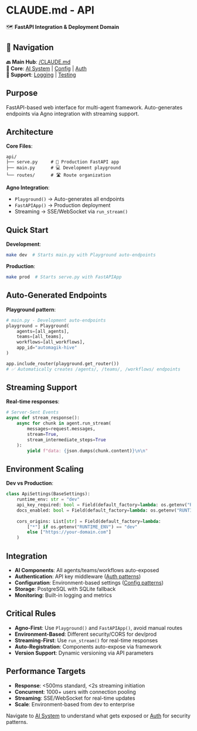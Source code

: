 # CLAUDE.md - API

🗺️ **FastAPI Integration & Deployment Domain**

## 🧭 Navigation

**🔙 Main Hub**: [/CLAUDE.md](../CLAUDE.md)  
**🔗 Core**: [AI System](../ai/CLAUDE.md) | [Config](../lib/config/CLAUDE.md) | [Auth](../lib/auth/CLAUDE.md)  
**🔗 Support**: [Logging](../lib/logging/CLAUDE.md) | [Testing](../tests/CLAUDE.md)

## Purpose

FastAPI-based web interface for multi-agent framework. Auto-generates endpoints via Agno integration with streaming support.

## Architecture

**Core Files**:
```
api/
├── serve.py     # 🚀 Production FastAPI app 
├── main.py      # 💻 Development playground
└── routes/      # 🛣️ Route organization
```

**Agno Integration**:
- `Playground()` → Auto-generates all endpoints
- `FastAPIApp()` → Production deployment
- Streaming → SSE/WebSocket via `run_stream()`

## Quick Start

**Development**:
```bash
make dev  # Starts main.py with Playground auto-endpoints
```

**Production**:
```bash
make prod  # Starts serve.py with FastAPIApp
```

## Auto-Generated Endpoints

**Playground pattern**:
```python
# main.py - Development auto-endpoints
playground = Playground(
    agents=[all_agents],
    teams=[all_teams], 
    workflows=[all_workflows],
    app_id="automagik-hive"
)

app.include_router(playground.get_router())
# ✅ Automatically creates /agents/, /teams/, /workflows/ endpoints
```

## Streaming Support

**Real-time responses**:
```python
# Server-Sent Events
async def stream_response():
    async for chunk in agent.run_stream(
        messages=request.messages,
        stream=True,
        stream_intermediate_steps=True
    ):
        yield f"data: {json.dumps(chunk.content)}\n\n"
```

## Environment Scaling

**Dev vs Production**:
```python
class ApiSettings(BaseSettings):
    runtime_env: str = "dev"
    api_key_required: bool = Field(default_factory=lambda: os.getenv("RUNTIME_ENV") == "prd")
    docs_enabled: bool = Field(default_factory=lambda: os.getenv("RUNTIME_ENV") != "prd")
    
    cors_origins: List[str] = Field(default_factory=lambda: 
        ["*"] if os.getenv("RUNTIME_ENV") == "dev" 
        else ["https://your-domain.com"]
    )
```

## Integration

- **AI Components**: All agents/teams/workflows auto-exposed
- **Authentication**: API key middleware ([Auth patterns](../lib/auth/CLAUDE.md))
- **Configuration**: Environment-based settings ([Config patterns](../lib/config/CLAUDE.md))
- **Storage**: PostgreSQL with SQLite fallback
- **Monitoring**: Built-in logging and metrics

## Critical Rules

- **Agno-First**: Use `Playground()` and `FastAPIApp()`, avoid manual routes
- **Environment-Based**: Different security/CORS for dev/prod
- **Streaming-First**: Use `run_stream()` for real-time responses  
- **Auto-Registration**: Components auto-expose via framework
- **Version Support**: Dynamic versioning via API parameters

## Performance Targets

- **Response**: <500ms standard, <2s streaming initiation
- **Concurrent**: 1000+ users with connection pooling
- **Streaming**: SSE/WebSocket for real-time updates
- **Scale**: Environment-based from dev to enterprise

Navigate to [AI System](../ai/CLAUDE.md) to understand what gets exposed or [Auth](../lib/auth/CLAUDE.md) for security patterns.